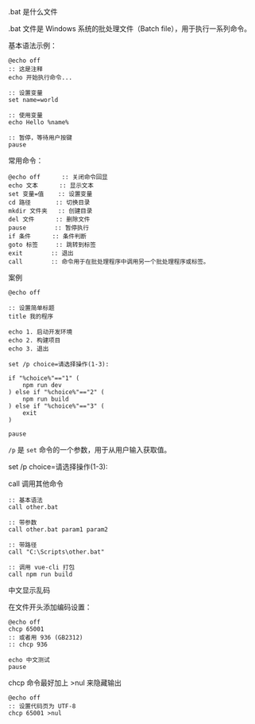 .bat 是什么文件

.bat 文件是 Windows 系统的批处理文件（Batch file），用于执行一系列命令。



基本语法示例：

```
@echo off
:: 这是注释
echo 开始执行命令...

:: 设置变量
set name=world

:: 使用变量
echo Hello %name%

:: 暂停，等待用户按键
pause
```



常用命令：

```
@echo off      :: 关闭命令回显
echo 文本      :: 显示文本
set 变量=值    :: 设置变量
cd 路径       :: 切换目录
mkdir 文件夹   :: 创建目录
del 文件      :: 删除文件
pause        :: 暂停执行
if 条件      :: 条件判断
goto 标签     :: 跳转到标签
exit		:: 退出
call     	:: 命令用于在批处理程序中调用另一个批处理程序或标签。
```





案例

```
@echo off

:: 设置简单标题
title 我的程序

echo 1. 启动开发环境
echo 2. 构建项目
echo 3. 退出

set /p choice=请选择操作(1-3):

if "%choice%"=="1" (
    npm run dev
) else if "%choice%"=="2" (
    npm run build
) else if "%choice%"=="3" (
    exit
)

pause
```

`/p` 是 `set` 命令的一个参数，用于从用户输入获取值。

set /p choice=请选择操作(1-3):





call 调用其他命令

```
:: 基本语法
call other.bat

:: 带参数
call other.bat param1 param2

:: 带路径
call "C:\Scripts\other.bat"

:: 调用 vue-cli 打包
call npm run build
```







中文显示乱码

在文件开头添加编码设置：

```
@echo off
chcp 65001
:: 或者用 936 (GB2312)
:: chcp 936

echo 中文测试
pause
```

chcp 命令最好加上 >nul 来隐藏输出

```
@echo off
:: 设置代码页为 UTF-8
chcp 65001 >nul
```

